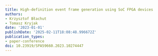 ```yaml
---
title: High-definition event frame generation using SoC FPGA devices
authors:
- Krzysztof Błachut
- Tomasz Kryjak
date: '2023-01-01'
publishDate: '2025-02-11T18:08:48.996672Z'
publication_types:
- paper-conference
doi: 10.23919/SPA59660.2023.10274447
---
```

